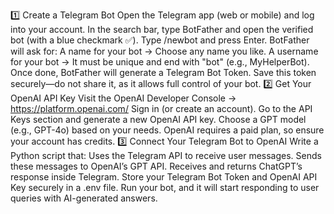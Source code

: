 1️⃣ Create a Telegram Bot
Open the Telegram app (web or mobile) and log into your account.
In the search bar, type BotFather and open the verified bot (with a blue checkmark ✅).
Type /newbot and press Enter.
BotFather will ask for:
A name for your bot → Choose any name you like.
A username for your bot → It must be unique and end with "bot" (e.g., MyHelperBot).
Once done, BotFather will generate a Telegram Bot Token.
Save this token securely—do not share it, as it allows full control of your bot.
2️⃣ Get Your OpenAI API Key
Visit the OpenAI Developer Console → https://platform.openai.com/
Sign in (or create an account).
Go to the API Keys section and generate a new OpenAI API key.
Choose a GPT model (e.g., GPT-4o) based on your needs.
OpenAI requires a paid plan, so ensure your account has credits.
3️⃣ Connect Your Telegram Bot to OpenAI
Write a Python script that:
Uses the Telegram API to receive user messages.
Sends these messages to OpenAI’s GPT API.
Receives and returns ChatGPT’s response inside Telegram.
Store your Telegram Bot Token and OpenAI API Key securely in a .env file.
Run your bot, and it will start responding to user queries with AI-generated answers.
